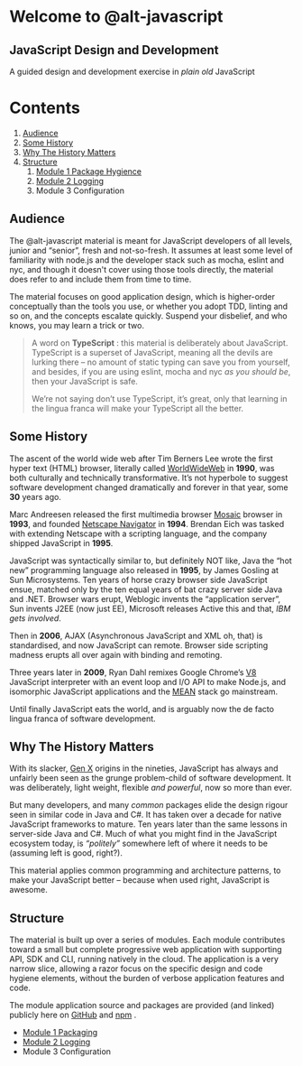 <a name="welcom">Welcome to @alt-javascript</a>
=============================

<a name="jsdnd">JavaScript Design and Development</a>
-----------------------------------------------------
A guided design and development exercise in _plain old_ JavaScript
# Contents
1. [Audience](#audience)
2. [Some History](#history)
3. [Why The History Matters](#javascriptmatters)
4. [Structure](#structure)
    1. [Module 1 Package Hygience](https://github.com/craigparra/alt-package-conventions#README)
    1. [Module 2 Logging](./LOGGING.md)
    1. Module 3 Configuration

<a name="audience">Audience</a>
-------------------------------
The @alt-javascript material is meant for  JavaScript developers of all levels, junior and “senior”, fresh and 
not-so-fresh.   It assumes at least some level of familiarity with node.js and the developer stack such as mocha, 
eslint and nyc, and though it doesn't cover using those tools directly, the material does refer to and include them from
time to time.   

The material focuses on good application design, which is higher-order conceptually than the tools you use, or whether 
you adopt TDD, linting and so on, and the concepts escalate quickly.  Suspend your disbelief, and who knows, you may 
learn a trick or two.

> A word on __TypeScript__ : this material is deliberately about JavaScript.
> TypeScript is a superset of JavaScript, meaning all the devils are lurking there &ndash; no amount of static typing 
> can save you from yourself, and besides, if you are using eslint, mocha and nyc _as you should be_, then your 
> JavaScript is safe.
>
> We’re not saying don’t use TypeScript, it’s great, only that learning in the lingua franca will make your TypeScript
> all the better.

<a name="history">Some History</a>
----------------------------------------

The ascent of the world wide web after Tim Berners Lee wrote the first hyper text (HTML) browser, literally called
[WorldWideWeb](https://en.wikipedia.org/wiki/WorldWideWeb) in __1990__, was both culturally and technically transformative. 
It’s not hyperbole to suggest software development changed dramatically and forever in that year, some __30__ years ago.

Marc Andreesen released the first multimedia browser [Mosaic](https://en.wikipedia.org/wiki/Mosaic_(web_browser))
browser in __1993__, and founded [Netscape Navigator](https://en.wikipedia.org/wiki/Netscape_Navigator) in __1994__. Brendan 
Eich was tasked with extending Netscape with a scripting language, and the company shipped JavaScript in __1995__.
      
JavaScript was syntactically similar to, but definitely NOT like, Java the “hot new” programming language also
released in __1995__, by James Gosling at Sun Microsystems.   Ten years of horse crazy browser side JavaScript ensue, 
matched only by the ten equal years of bat crazy server side Java and .NET. Browser wars erupt, Weblogic invents the 
“application server”, Sun invents J2EE (now just EE), Microsoft releases Active this and that, _IBM gets involved_.
  
Then in __2006__, AJAX (Asynchronous JavaScript and XML oh, that) is standardised, and now JavaScript can
remote. Browser side scripting madness erupts all over again with binding and remoting.

Three years later in __2009__, Ryan Dahl remixes Google Chrome’s [V8](https://en.wikipedia.org/wiki/V8_(JavaScript_engine)) 
JavaScript interpreter with an event loop and I/O API to make Node.js, and isomorphic JavaScript applications and 
the [MEAN](https://en.wikipedia.org/wiki/MEAN_(solution_stack)) stack go mainstream.

Until finally JavaScript eats the world, and is arguably now the de facto  lingua franca of software development.

<a name="javascriptmatters">Why The History Matters</a>
----------------------------------------

With its slacker, [Gen X](https://en.wikipedia.org/wiki/Generation_X) origins in the nineties, JavaScript has always 
and unfairly been seen as the grunge problem-child of software development. It was deliberately, light weight, flexible 
_and powerful_, now so more than ever.

But many developers, and many _common_ packages  elide the design rigour seen in similar code in Java and C#. It 
has taken over a decade for native JavaScript frameworks to mature. Ten years later than the same lessons in server-side
Java and C#.  Much of what you might find in the JavaScript ecosystem today, is _“politely”_ somewhere left of where it
needs to be (assuming left is good, right?).

This material applies common programming and architecture patterns, to make your JavaScript better &ndash; because when
used right, JavaScript is awesome.

<a name="structure">Structure</a>
-------------------------------
The material is built up over a series of modules. Each module contributes toward a small but complete progressive web 
application with supporting API, SDK and CLI, running natively in the cloud. The application is a very narrow slice, 
allowing a razor focus on the specific design and code hygiene elements, without the burden of verbose application 
features and code.

The module application source and packages are provided (and linked) publicly here on [GitHub](https://github.com/) and
[npm](https://www.npmjs.com/) .

- [Module 1 Packaging](https://github.com/craigparra/alt-package-conventions#README)
- [Module 2 Logging](./LOGGING.md)
- Module 3 Configuration